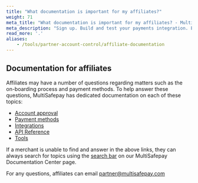```yaml
---
title: "What documentation is important for my affiliates?"
weight: 71
meta_title: "What documentation is important for my affiliates? - MultiSafepay Docs"
meta_description: "Sign up. Build and test your payments integration. Explore our products and services. Use our API Reference, SDKs, and wrappers. Get support."
read_more: '.'
aliases:    
    - /tools/partner-account-control/affiliate-documentation
---
```


## Documentation for affiliates

Affiliates may have a number of questions regarding matters such as the on-boarding process and payment methods. To help answer these questions, MultiSafepay has dedicated documentation on each of these topics:

-	[Account approval]( https://docs.multisafepay.com/getting-started/go-live)
-	[Payment methods]( https://docs.multisafepay.com/payment-methods)
-	[Integrations]( https://docs.multisafepay.com/integrations)
-	[API Reference]( https://docs.multisafepay.com/api)
-	[Tools]( https://docs.multisafepay.com/tools)

If a merchant is unable to find and answer in the above links, they can always search for topics using the [search bar]( https://docs.multisafepay.com) on our MultiSafepay Documentation Center page. 

For any questions, affiliates can email <partner@multisafepay.com>

